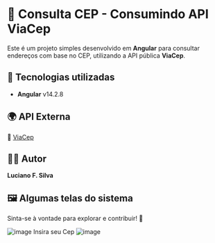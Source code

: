# 📍 Consulta CEP - Consumindo API ViaCep  

Este é um projeto simples desenvolvido em **Angular** para consultar endereços com base no CEP, utilizando a API pública **ViaCep**.  

## 🚀 Tecnologias utilizadas  
- **Angular** v14.2.8  

## 🌍 API Externa  
🔗 [ViaCep](https://viacep.com.br/)  

## 👨‍💻 Autor  
**Luciano F. Silva**  

## 🖼️ Algumas telas do sistema    

Sinta-se à vontade para explorar e contribuir! 🚀  


![image](https://github.com/devluciano/Consulta-Cep/assets/61517478/3dd0de8c-a474-4c30-8564-4aa757a911bb)
Insira seu Cep
![image](https://github.com/devluciano/Consulta-Cep/assets/61517478/623d384d-79b8-42ab-8b17-458e0657fb96)

